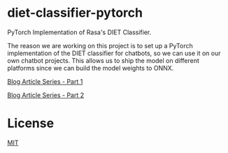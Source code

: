 # diet-classifier-pytorch
PyTorch Implementation of Rasa's DIET Classifier.

The reason we are working on this project is to set up a PyTorch implementation of the DIET classifier for chatbots, so we can use it on our own chatbot projects. This allows us to ship the model on different platforms since we can build the model weights to ONNX.

[Blog Article Series - Part 1](https://www.divby0.io/posts/diet-classifier-part-1)

[Blog Article Series - Part 2](https://www.divby0.io/posts/diet-classifier-part-2)

# License

[MIT](./LICENSE)

